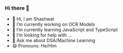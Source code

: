 ### Hi there 👋

<!--
**Code081/Code081** is a ✨ _special_ ✨ repository because its `README.md` (this file) appears on your GitHub profile.

-->
- 👋 Hi, I am Shashwat
- 🔭 I’m currently working on OCR Models
- 🌱 I’m currently learning JavaScript and TypeScript
- 🤔 I’m looking for help with ...
- 💬 Ask me about DSA/Machine Learning
- 😄 Pronouns: He/Him
